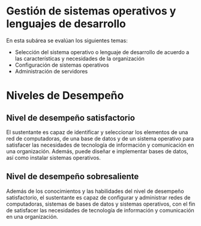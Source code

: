 Gestión de sistemas operativos y lenguajes de desarrollo
========================================================

En esta subárea se evalúan los siguientes temas:
- Selección del sistema operativo o lenguaje de desarrollo de acuerdo a las características y necesidades de la organización
- Configuración de sistemas operativos
- Administración de servidores


Niveles de Desempeño
====================

Nivel de desempeño satisfactorio
--------------------------------
El sustentante es capaz de identificar y
seleccionar los elementos de una red de computadoras, de una base
de datos y de un sistema operativo para satisfacer las necesidades
de tecnología de información y comunicación en una organización.
Además, puede diseñar e implementar bases de datos, así como
instalar sistemas operativos.

Nivel de desempeño sobresaliente
--------------------------------
Además de los conocimientos y las habilidades del nivel de desempeño
satisfactorio, el sustentante es capaz de configurar y administrar redes de
computadoras, sistemas de bases de datos y sistemas operativos, con el fin de
satisfacer las necesidades de tecnología de información y comunicación en una
organización.